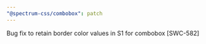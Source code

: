 ```yaml
---
"@spectrum-css/combobox": patch
---
```


Bug fix to retain border color values in S1 for combobox [SWC-582]
